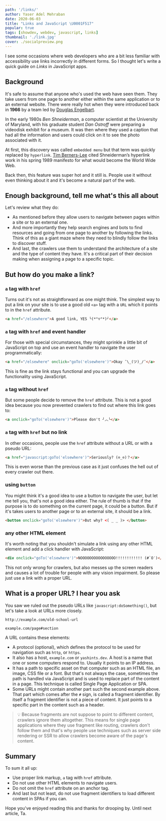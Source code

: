 ```yaml
---
path: '/links/'
author: Yaser Adel Mehraban
date: 2020-06-03
title: "Links and JavaScript \U0001F517"
popular: true
tags: [showdev, webdev, javascript, links]
thumbnail: './link.jpg'
cover: ./socialpreview.png
---
```


I see some occasions where web developers who are a bit less familiar with accessibility use links incorrectly in different forms. So I thought let's write a quick guide on _Links_ in JavaScript apps.

<!--more-->

## Background

It's safe to assume that anyone who's used the web have seen them. They take users from one page to another either within the same application or to an external website. There were really hot when they were introduced back in **1966** by a team led by [Douglas Engelbart](https://en.wikipedia.org/wiki/Douglas_Engelbart). 

In the early 1980s _Ben Shneiderman_, a computer scientist at the University of Maryland, with his graduate student _Dan Ostroff_ were preparing a videodisk exhibit for a museum. It was then where they used a caption that had all the information and users could click on it to see the photo associated with it.

At first, this discovery was called `embedded menu` but that term was quickly replaced by `hyperlink`. [Tim Berners-Lee](https://en.wikipedia.org/wiki/Tim_Berners-Lee) cited Shneiderman’s hyperlink work in his spring 1989 manifesto for what would become the World Wide Web.

Back then, this feature was super hot and it still is. People use it without even thinking about it and it's become a natural part of the web.

## Enough background, tell me what's this all about

Let's review what they do:

* As mentioned before they allow users to navigate between pages within a site or to an external one.
* And more importantly they help search engines and bots to find resources and going from one page to another by following the links. Think of this as a giant maze where they need to blindly follow the links to discover stuff.
* And last, the crawlers use them to understand the architecture of a site and the type of content they have. It's a critical part of their decision making when assigning a page to a specific topic.

## But how do you make a link?

### `a` tag with `href`

Turns out it's not as straightforward as one might think. The simplest way to put a link on your site is to use a good old `<a>` tag with a `URL` which it points to in the `href` attribute.

```html
<a href="/elsewhere">A good link, YES ╰(*°▽°*)╯</a>
```

### `a` tag with `href` and event handler

For those with special circumstances, they might sprinkle a little bit of JavaScript on top and use an event handler to navigate the user programmatically:

```html
<a href="/elsewhere" onclick="goTo('elsewhere')">Okay ¯\_(ツ)_/¯</a>
```

This is fine as the link stays functional and you can upgrade the functionality using JavaScript. 

### `a` tag without `href`

But some people decide to remove the `href` attribute. This is not a good idea because you now prevented crawlers to find out where this link goes to:

```html
<a onclick="goTo('elsewhere')">Please don't ╯︿╰</a>
```

### `a` tag with `href` but no link

In other occasions, people use the `href` attribute without a URL or with a pseudo URL:

```html
<a href="javascript:goTo('elsewhere')">Seriously? (⊙_⊙)？</a>
```

This is even worse than the previous case as it just confuses the hell out of every crawler out there.

### using `button`

You might think it's a good idea to use a button to navigate the user, but let me tell you, that's not a good idea either. The rule of thumb is that if the purpose is to do something on the current page, it could be a button. But if it's takes users to another page or to an external site, it should be a link.

```html
<button onclick="goTo('elsewhere')">But why? <( _ _ )> </button>
```

### any other HTML element

It's worth noting that you shouldn't simulate a link using any other HTML element and add a click handler with JavaScript:

```html
<div onclick="goTo('elsewhere')">NOOOOOOOOOOOOOOOO!!!!!!!!!!!! (#`O′)</div>
```

This not only wrong for crawlers, but also messes up the screen readers and causes a lot of trouble for people with any vision impairment. So please just use a link with a proper URL.

## What is a proper URL? I hear you ask

You saw we ruled out the pseudo URLs like `javascript:doSomething()`, but let's take a look at URLs more closely. 

```text
http://example.com/old-school-url

example.com/page#section
```

A URL contains these elements:

* A protocol (optional), which defines the protocol to be used for navigation such as `http`, or `https`.
* It also has a host, `example.com` or `yashints.dev`. A host is a name that one or some computers respond to. Usually it points to an IP address.
* It has a path to specific asset on that computer such as an HTML file, an image, CSS file or a font. But that's not always the case, sometimes the path is handled via JavaScript and is used to replace part of the content in a page. This technique is called Single Page Application or SPA.
* Some URLs might contain another part such the second example above. That part which comes after the `#` sign, is called a fragment identifier. By itself a fragment identifier is not a piece of content. It just points to a specific part in the content such as a header.

> 💡 Because fragments are not suppose to point to different content, crawlers ignore them altogether. This means for single page applications where they use fragment like routing, crawlers don't follow them and that's why people use techniques such as server side rendering or SSR to allow crawlers become aware of the page's content.

## Summary

To sum it all up:

* Use proper link markup, `a` tag with `href` attribute.
* Do not use other HTML elements to navigate users.
* Do not omit the `href` attribute on an anchor tag.
* And last but not least, do not use fragment identifiers to load different content in SPAs if you can.

Hope you've enjoyed reading this and thanks for drooping by. Until next article, Ta.